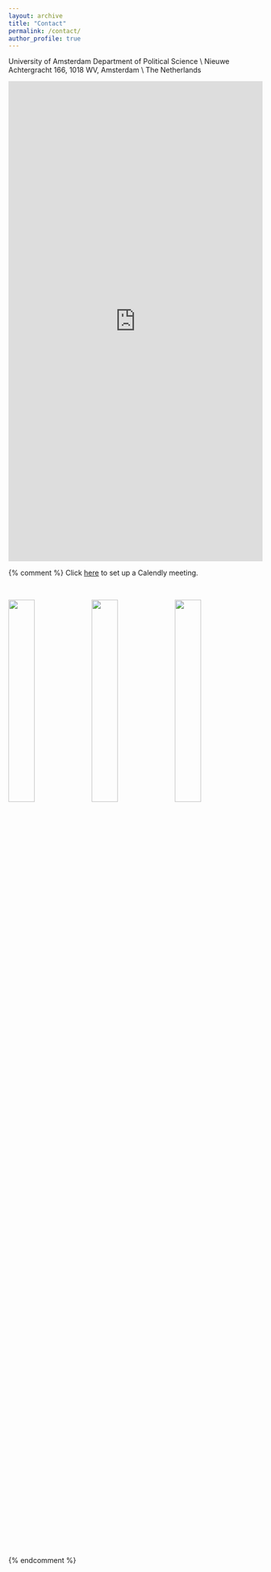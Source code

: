 ```yaml
---
layout: archive
title: "Contact"
permalink: /contact/
author_profile: true
---
```


University of Amsterdam Department of Political Science \\
Nieuwe Achtergracht 166, 1018 WV, Amsterdam \\
The Netherlands 

<iframe src="https://calendly.com/trevor-incerti" width="100%" height="950" scrolling="no" frameborder="0"></iframe>

{% comment %}
Click [here](https://calendly.com/trevor-incerti/) to set up a Calendly meeting. 

&nbsp;

 <p float="left">
  <img src="https://www.trevorincerti.com/images/corruption.jpeg" width="32%" />
  <img src="https://www.trevorincerti.com/images/revolving_door.jpeg" width="32%" />
  <img src="https://www.trevorincerti.com/images/zoning.jpeg" width="32%" /> 
</p>

<!-- Calendly inline widget begin -->
<div class="calendly-inline-widget" data-url="https://calendly.com/trevor-incerti/30-minute-meetings" style="min-width:320px;height:630px;"></div>
<script type="text/javascript" src="https://assets.calendly.com/assets/external/widget.js" async></script>
<!-- Calendly inline widget end -->
{% endcomment %}
